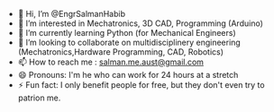 - 👋 Hi, I’m @EngrSalmanHabib
- 👀 I’m interested in Mechatronics, 3D CAD, Programming (Arduino)
- 🌱 I’m currently learning Python (for Mechanical Engineers)
- 💞️ I’m looking to collaborate on multidisciplinery engineering (Mechatronics,Hardware Programming, CAD, Robotics)
- 📫 How to reach me :  salman.me.aust@gmail.com
- 😄 Pronouns: I'm he who can work for 24 hours at a stretch
- ⚡ Fun fact: I only benefit people for free, but they don't even try to patrion me.

<!---
EngrSalmanHabib/EngrSalmanHabib is a ✨ special ✨ repository because its `README.md` (this file) appears on your GitHub profile.
You can click the Preview link to take a look at your changes.
--->
